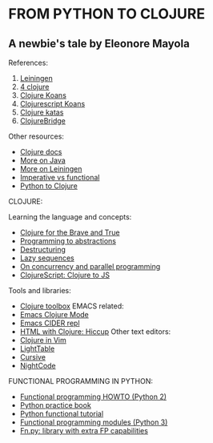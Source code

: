 FROM PYTHON TO CLOJURE
=======

A newbie's tale by Eleonore Mayola
-------


References:

1. [Leiningen](http://leiningen.org)
2. [4 clojure](http://4clojure.com)
3. [Clojure Koans](http://clojurekoans.com)
4. [Clojurescript Koans](http://clojurescriptkoans.com)
5. [Clojure katas](http://github.com/gigasquid/wonderland-clojure-katas)
6. [ClojureBridge](http://clojurebridge.org)


Other resources:

* [Clojure docs](http://clojuredocs.org)
* [More on Java](http://www.flyingmachinestudios.com/programming/how-clojure-babies-are-made-the-java-cycle/)
* [More on Leiningen](http://www.flyingmachinestudios.com/programming/how-clojure-babies-are-made-what-leiningen-is/)
* [Imperative vs functional](https://joshldavis.com/2013/09/30/difference-between-imperative-and-functional-part-1/)
* [Python to Clojure](http://zachcp.org/blog/2015/python-to-clojure/)


CLOJURE:

Learning the language and concepts:
* [Clojure for the Brave and True](http://www.braveclojure.com)
* [Programming to abstractions](http://www.braveclojure.com/core-functions-in-depth/#1__Programming_to_Abstractions)
* [Destructuring](http://blog.jayfields.com/2010/07/clojure-destructuring.html)
* [Lazy sequences](http://www.braveclojure.com/core-functions-in-depth/#2_3__Lazy_Seqs)
* [On concurrency and parallel programming](http://www.braveclojure.com/concurrency/)
* [ClojureScript: Clojure to JS](https://github.com/clojure/clojurescript)


Tools and libraries:
* [Clojure toolbox](http://www.clojure-toolbox.com/)
EMACS related:
* [Emacs Clojure Mode](https://github.com/clojure-emacs/clojure-mode)
* [Emacs CIDER repl](https://github.com/clojure-emacs/cider)
* [HTML with Clojure: Hiccup](https://github.com/weavejester/hiccup)
Other text editors:
* [Clojure in Vim](http://www.neo.com/2014/02/25/getting-started-with-clojure-in-vim)
* [LightTable](http://lighttable.com/)
* [Cursive](https://cursiveclojure.com/)
* [NightCode](https://sekao.net/nightcode/)

FUNCTIONAL PROGRAMMING IN PYTHON:

* [Functional programming HOWTO (Python 2)](https://docs.python.org/2/howto/functional.html)
* [Python practice book](http://anandology.com/python-practice-book/functional-programming.html)
* [Python functional tutorial](https://thenewcircle.com/static/bookshelf/python_fundamentals_tutorial/functional_programming.html)
* [Functional programming modules (Python 3)](https://docs.python.org/3/library/functional.html)
* [Fn.py: library with extra FP capabilities](https://github.com/kachayev/fn.py)